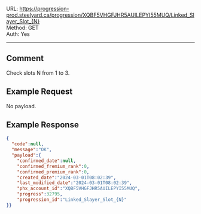URL: https://progression-prod.steelyard.ca/progression/XQBF5VHGFJHR5AUILEPYI55MUQ/Linked_Slayer_Slot_{N} \
Method: GET \
Auth: Yes

---

## Comment
Check slots N from 1 to 3.

## Example Request
No payload.

## Example Response
```json
{
  "code":null,
  "message":"OK",
  "payload":{
    "confirmed_date":null,
    "confirmed_fremium_rank":0,
    "confirmed_premium_rank":0,
    "created_date":"2024-03-01T08:02:39",
    "last_modified_date":"2024-03-01T08:02:39",
    "phx_account_id":"XQBF5VHGFJHR5AUILEPYI55MUQ",
    "progress":32795,
    "progression_id":"Linked_Slayer_Slot_{N}"
}}
```
